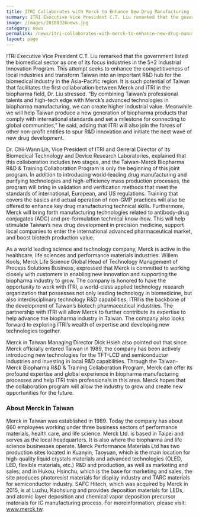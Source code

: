 ```yaml
---
title: ITRI Collaborates with Merck to Enhance New Drug Manufacturing
summary: ITRI Executive Vice President C.T. Liu remarked that the government listed the biomedical sector as one of its focus industries
image: /images/20180326news.jpg
category: news
permalink: /news/itri-collaborates-with-merck-to-enhance-new-drug-manufacturing/
layout: page
---
```


ITRI Executive Vice President C.T. Liu remarked that the government listed the biomedical sector as one of its focus industries in the 5+2 Industrial Innovation Program. This attempt seeks to enhance the competitiveness of local industries and transform Taiwan into an important R&D hub for the biomedical industry in the Asia-Pacific region. It is such potential of Taiwan that facilitates the first collaboration between Merck and ITRI in the biopharma field, Dr. Liu stressed. “By combining Taiwan’s professional talents and high-tech edge with Merck’s advanced technologies in biopharma manufacturing, we can create higher industrial value. Meanwhile we will help Taiwan produce a new generation of biopharma products that comply with international standards and set a milestone for connecting to global communities,” he said, adding that ITRI will also join the forces of other non-profit entities to spur R&D innovation and initiate the next wave of new drug development.

Dr. Chii-Wann Lin, Vice President of ITRI and General Director of its Biomedical Technology and Device Research Laboratories, explained that this collaboration includes two stages, and the Taiwan-Merck Biopharma R&D & Training Collaboration Program is only the beginning of this joint program. In addition to introducing world-leading drug manufacturing and purifying technologies and high-efficiency mass production processes, the program will bring in validation and verification methods that meet the standards of international, European, and US regulations. Training that covers the basics and actual operation of non-GMP practices will also be offered to enhance key drug manufacturing technical skills. Furthermore, Merck will bring forth manufacturing technologies related to antibody-drug conjugates (ADC) and pre-formulation technical know-how. This will help stimulate Taiwan’s new drug development in precision medicine, support local companies to enter the international advanced pharmaceutical market, and boost biotech production value.

As a world leading science and technology company, Merck is active in the healthcare, life sciences and performance materials industries. Willem Kools, Merck Life Science Global Head of Technology Management of Process Solutions Business, expressed that Merck is committed to working closely with customers in enabling new innovation and supporting the biopharma industry to grow. The company is honored to have the opportunity to work with ITRI, a world-class applied technology research organization that possesses not only leading technology in biomedicine, but also interdisciplinary technology R&D capabilities. ITRI is the backbone of the development of Taiwan’s biotech pharmaceutical industries. The partnership with ITRI will allow Merck to further contribute its expertise to help advance the biopharma industry in Taiwan. The company also looks forward to exploring ITRI’s wealth of expertise and developing new technologies together.

Merck in Taiwan Managing Director Dick Hsieh also pointed out that since Merck officially entered Taiwan in 1989, the company has been actively introducing new technologies for the TFT-LCD and semiconductor industries and investing in local R&D capabilities. Through the Taiwan-Merck Biopharma R&D & Training Collaboration Program, Merck can offer its profound expertise and global experience in biopharma manufacturing processes and help ITRI train professionals in this area. Merck hopes that the collaboration program will allow the industry to grow and create new opportunities for the future.

### About Merck in Taiwan
Merck in Taiwan was established in 1989. Today the company has about 660 employees working under three business sectors of performance materials, health care, and life science. Merck Ltd. is based in Taipei and serves as the local headquarters. It is also where the biopharma and life science businesses operate. Merck Performance Materials Ltd has two production sites located in Kuanyin, Taoyuan, which is the main location for high-quality liquid crystals materials and advanced technologies (OLED, LED, flexible materials, etc.) R&D and production, as well as marketing and sales; and in Hukou, Hsinchu, which is the base for marketing and sales, the site produces photoresist materials for display industry and TARC materials for semiconductor industry. SAFC Hitech, which was acquired by Merck in 2015, is at Luzhu, Kaohsiung and provides deposition materials for LEDs, and atomic layer deposition and chemical vapor deposition precursor materials for IC manufacturing process. For moreinformation, please visit: <a href="http://www.merck.tw/">www.merck.tw</a>. 
